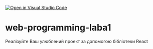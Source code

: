 [![Open in Visual Studio Code](https://classroom.github.com/assets/open-in-vscode-c66648af7eb3fe8bc4f294546bfd86ef473780cde1dea487d3c4ff354943c9ae.svg)](https://classroom.github.com/online_ide?assignment_repo_id=7594391&assignment_repo_type=AssignmentRepo)
# web-programming-laba1

Реалізуйте Ваш улюблений проект за допомогою бібліотеки React
